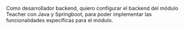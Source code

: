 Como desarrollador backend, quiero configurar el backend del módulo Teacher con Java y Springboot, para poder implementar las funcionalidades específicas para el módulo.